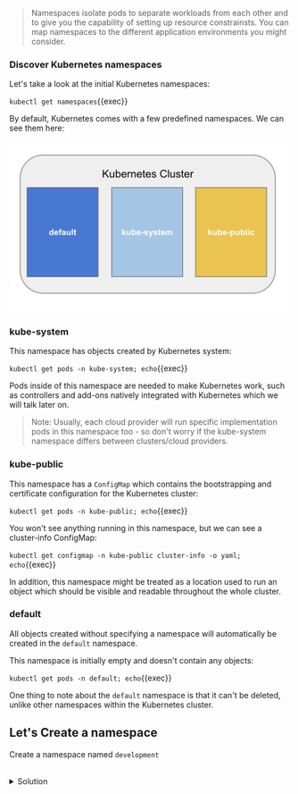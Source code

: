> Namespaces isolate pods to separate workloads from each other and to give you the capability of setting up resource constrainsts. You can map namespaces to the different application environments you might consider.

### Discover Kubernetes namespaces

Let's take a look at the initial Kubernetes namespaces:

`kubectl get namespaces`{{exec}}

By default, Kubernetes comes with a few predefined namespaces. We can see them here:

![Namespace](../assets/namespaces.png)

### kube-system

This namespace has objects created by Kubernetes system:

`kubectl get pods -n kube-system; echo`{{exec}}

Pods inside of this namespace are needed to make Kubernetes work, such as controllers and add-ons natively integrated with Kubernetes which we will talk later on.

> Note: Usually, each cloud provider will run specific implementation pods in this namespace too - so don't worry if the kube-system namespace differs between clusters/cloud providers.

### kube-public
This namespace has a `ConfigMap` which contains the bootstrapping and certificate configuration for the Kubernetes cluster:

`kubectl get pods -n kube-public; echo`{{exec}}

You won't see anything running in this namespace, but we can see a cluster-info ConfigMap:

`kubectl get configmap -n kube-public cluster-info -o yaml; echo`{{exec}}

In addition, this namespace might be treated as a location used to run an object which should be visible and readable throughout the whole cluster.

### default

All objects created without specifying a namespace will automatically be created in the `default` namespace.

This namespace is initially empty and doesn't contain any objects:

`kubectl get pods -n default; echo`{{exec}}

One thing to note about the `default` namespace is that it can't be deleted, unlike other namespaces within the Kubernetes cluster.

## Let's Create a namespace

Create a namespace named `development`

<br>
<details><summary>Solution</summary>
<br>

```plain
kubectl create namespace development
```{{exec}}

</details>
